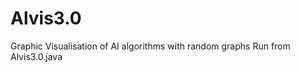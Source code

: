 Alvis3.0
========

Graphic Visualisation of AI algorithms with random graphs
Run from Alvis3.0.java
